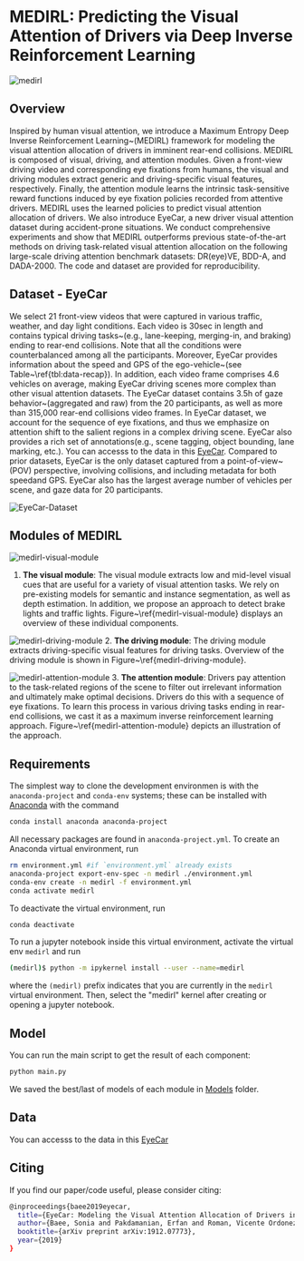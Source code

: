 # MEDIRL: Predicting the Visual Attention of Drivers via Deep Inverse Reinforcement Learning
![medirl](https://github.com/soniabaee/eyeCar/blob/master/figures/figure1.png)

## Overview
Inspired by human visual attention, we introduce a Maximum Entropy Deep Inverse Reinforcement Learning~(MEDIRL) framework for modeling the visual attention allocation of drivers in imminent rear-end collisions. MEDIRL is composed of visual, driving, and attention modules. Given a front-view driving video and corresponding eye fixations from humans, the visual and driving modules extract generic and driving-specific visual features, respectively. Finally, the attention module learns the intrinsic task-sensitive reward functions induced by eye fixation policies recorded from attentive drivers. MEDIRL uses the learned policies to predict visual attention allocation of drivers. We also introduce EyeCar, a new driver visual attention dataset during accident-prone situations. We conduct comprehensive experiments and show that MEDIRL outperforms previous state-of-the-art methods on driving task-related visual attention allocation on the following large-scale driving attention benchmark datasets: DR(eye)VE, BDD-A, and DADA-2000. The code and dataset are provided for reproducibility.

## Dataset - EyeCar 
We select 21 front-view videos that were captured in various traffic, weather, and day light conditions. Each video is 30sec in length and contains typical driving tasks~(e.g., lane-keeping, merging-in, and braking) ending to rear-end collisions. Note that all the conditions were counterbalanced among all the participants. Moreover, EyeCar provides information about the speed and GPS of the ego-vehicle~(see Table~\ref{tbl:data-recap}). In addition, each video frame comprises 4.6 vehicles on average, making EyeCar driving scenes more complex than other visual attention datasets. The EyeCar dataset contains 3.5h of gaze behavior~(aggregated and raw) from the 20 participants, as well as more than 315,000 rear-end collisions video frames. In EyeCar dataset, we account for the sequence of eye fixations, and thus we emphasize on attention shift to the salient regions in a complex driving scene. EyeCar also provides a rich set of annotations(e.g., scene tagging, object bounding, lane marking, etc.). You can accesss to the data in this [EyeCar](https://github.com/soniabaee/eyeCar/tree/master/EyeCar). Compared  to  prior  datasets,  EyeCar  is  the  only dataset  captured  from  a  point-of-view~(POV)  perspective, involving collisions, and including metadata for both speedand  GPS.  EyeCar  also  has  the  largest  average  number  of vehicles per scene, and gaze data for 20 participants. 

![EyeCar-Dataset](https://github.com/soniabaee/eyeCar/blob/master/figures/eyeCar.png)

## Modules of MEDIRL
![medirl-visual-module](https://github.com/soniabaee/eyeCar/blob/master/figures/visual.png)
1. **The visual module**: The visual module extracts low and mid-level visual cues that are useful for a variety of visual attention tasks. We rely on pre-existing models for semantic and instance segmentation, as well as depth estimation. In addition, we propose an approach to detect brake lights and traffic lights. Figure~\ref{medirl-visual-module} displays an overview of these individual components.


![medirl-driving-module](https://github.com/soniabaee/eyeCar/blob/master/figures/driving.png)
2. **The driving module**: The driving module extracts driving-specific visual features for driving tasks. Overview of the driving module is shown in Figure~\ref{medirl-driving-module}.


![medirl-attention-module](https://github.com/soniabaee/eyeCar/blob/master/figures/attention.png)
3. **The attention module**: Drivers pay attention to the task-related regions of the scene to filter out irrelevant information and ultimately make optimal decisions. Drivers do this with a sequence of eye fixations. To learn this process in various driving tasks ending in rear-end collisions, we cast it as a maximum inverse reinforcement learning approach. Figure~\ref{medirl-attention-module} depicts an illustration of the approach.



## Requirements

The simplest way to clone the development environmen is with the 
`anaconda-project` and `conda-env` systems; these can be installed with [Anaconda](https://www.anaconda.com/) with the command

```bash
conda install anaconda anaconda-project
```

All necessary packages are found in `anaconda-project.yml`. To create an Anaconda virtual environment, run

```bash
rm environment.yml #if `environment.yml` already exists
anaconda-project export-env-spec -n medirl ./environment.yml
conda-env create -n medirl -f environment.yml
conda activate medirl
```

To deactivate the virtual environment, run

```bash
conda deactivate
```


To run a jupyter notebook inside this virtual environment, activate the
virtual env `medirl` and run

```bash
(medirl)$ python -m ipykernel install --user --name=medirl
```

where the `(medirl)` prefix indicates that you are currently in the 
`medirl` virtual environment. Then, select the "medirl" kernel 
after creating or opening a jupyter notebook.


## Model
You can run the main script to get the result of each component:

```bash
python main.py
```
We saved the best/last of models of each module in [Models](https://github.com/soniabaee/eyeCar/tree/master/Models) folder.

## Data
You can accesss to the data in this [EyeCar](https://github.com/soniabaee/eyeCar/tree/master/EyeCar)

## Citing
If you find our paper/code useful, please consider citing:
```bash
@inproceedings{baee2019eyecar,
  title={EyeCar: Modeling the Visual Attention Allocation of Drivers in Semi-Autonomous Vehicles},
  author={Baee, Sonia and Pakdamanian, Erfan and Roman, Vicente Ordonez and Kim, Inki and Feng, Lu and Barnes, Laura},
  booktitle={arXiv preprint arXiv:1912.07773},
  year={2019}
}
```



